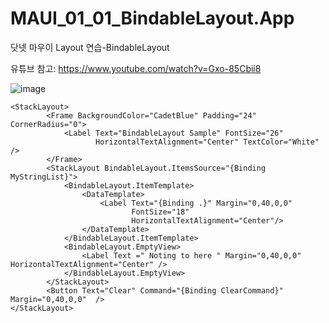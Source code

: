 # MAUI_01_01_BindableLayout.App
닷넷 마우이 Layout 연습-BindableLayout

유튜브 참고: https://www.youtube.com/watch?v=Gxo-85Cbii8

![image](https://user-images.githubusercontent.com/68939699/228246787-2044cae0-5a4f-4d93-a975-e8ac7af531f1.png)

```
<StackLayout>
        <Frame BackgroundColor="CadetBlue" Padding="24"  CornerRadius="0">
            <Label Text="BindableLayout Sample" FontSize="26"
                   HorizontalTextAlignment="Center" TextColor="White" />
        </Frame>
        <StackLayout BindableLayout.ItemsSource="{Binding MyStringList}">
            <BindableLayout.ItemTemplate>
                <DataTemplate>
                    <Label Text="{Binding .}" Margin="0,40,0,0" 
                           FontSize="18"
                           HorizontalTextAlignment="Center"/>
                </DataTemplate>
            </BindableLayout.ItemTemplate>
            <BindableLayout.EmptyView>
                <Label Text =" Noting to here " Margin="0,40,0,0" HorizontalTextAlignment="Center" />
            </BindableLayout.EmptyView>
        </StackLayout>
        <Button Text="Clear" Command="{Binding ClearCommand}" Margin="0,40,0,0"  />
</StackLayout>
```
